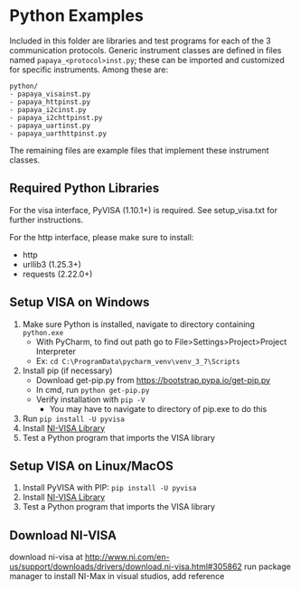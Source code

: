 # Python Examples
Included in this folder are libraries and test programs for each of the 3 
communication protocols.
Generic instrument classes are defined in files named `papaya_<protocol>inst.py`;
these can be imported and customized for specific instruments. Among these are:
```
python/
- papaya_visainst.py
- papaya_httpinst.py
- papaya_i2cinst.py
- papaya_i2chttpinst.py
- papaya_uartinst.py
- papaya_uarthttpinst.py
```

The remaining files are example files that implement these instrument classes.

Required Python Libraries
-------------------------------------
For the visa interface, PyVISA (1.10.1+) is required. See setup_visa.txt for further instructions.

For the http interface, please make sure to install:
- http
- urllib3 (1.25.3+)
- requests (2.22.0+)

Setup VISA on Windows
-------------------------------------
1. Make sure Python is installed, navigate to directory containing `python.exe`
    - With PyCharm, to find out path go to File>Settings>Project>Project Interpreter
    - Ex: `cd C:\ProgramData\pycharm_venv\venv_3_7\Scripts`
2. Install pip (if necessary)
    - Download get-pip.py from https://bootstrap.pypa.io/get-pip.py
    - In cmd, run `python get-pip.py`
    - Verify installation with `pip -V`
        - You may have to navigate to directory of pip.exe to do this
3. Run `pip install -U pyvisa`
4. Install [NI-VISA Library](https://pyvisa.readthedocs.io/en/latest/faq/getting_nivisa.html#windows)
5. Test a Python program that imports the VISA library

Setup VISA on Linux/MacOS
-------------------------------------
1. Install PyVISA with PIP: `pip install -U pyvisa`
2. Install [NI-VISA Library](https://pyvisa.readthedocs.io/en/latest/faq/getting_nivisa.html)
3. Test a Python program that imports the VISA library


Download NI-VISA
-------------------------------------
download ni-visa at http://www.ni.com/en-us/support/downloads/drivers/download.ni-visa.html#305862
run package manager to install NI-Max
in visual studios, add reference
